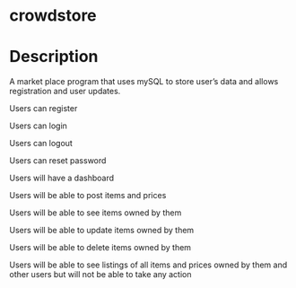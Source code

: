 # crowdstore

# Description

 A market place program that uses mySQL to store user’s data and allows registration and user updates.

 Users can register

 Users can login

 Users can logout
 
 Users can reset password
 
 Users will have a dashboard
 
 Users will be able to post items and prices
 
 Users will be able to see items owned by them
 
 Users will be able to update items owned by them
 
 Users will be able to delete items owned by them
 
 Users will be able to see listings of all items and prices owned by them and other users but will not be able to take any action
